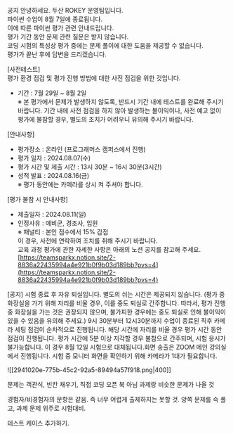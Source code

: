 공지
안녕하세요. 두산 ROKEY 운영팀입니다.  
파이썬 수업이 8월 7일에 종료됩니다.  
이에 따른 파이썬 평가 관련 안내드립니다.  
평가 기간 동안 문제 관련 질문은 받지 않습니다.  
코딩 시험의 특성상 평가 중에는 문제 풀이에 대한 도움을 제공할 수 없습니다.  
평가가 끝난 후에 답변을 드리겠습니다.

\[사전테스트]  
평가 환경 점검 및 평가 진행 방법에 대한 사전 점검을 위한 것입니다.  
- 기간 : 7월 29일 ~ 8월 2일  
※ 본 평가에서 문제가 발생하지 않도록, 반드시 기간 내에 테스트를 완료해 주시기 바랍니다. 기간 내에 사전 점검을 하지 않아 발생하는 불이익이나, 사전 예고 없이 평가에 불참할 경우, 별도의 조치가 어려우니 유의해 주시기 바랍니다.

\[안내사항]  
- 평가장소 : 온라인 (프로그래머스 캠퍼스에서 진행)  
- 평가 일자 : 2024.08.07(수)  
- 평가 시간 및 제출 시간 : 13시 30분 ~ 16시 30분(3시간)  
- 성적 발표 : 2024.08.16(금)  
※ 평가 동안에는 카메라를 상시 켜 주셔야 합니다.

\[평가 불참 시 안내사항]  
- 제출일자 : 2024.08.11(일)  
- 인정사유 : 예비군, 경조사, 입원  
※ 패널티 : 본인 점수에서 15% 감점  
이 경우, 사전에 연락하여 조치를 취해 주시기 바랍니다.  
교육 과정 평가에 관한 자세한 사항은 아래의 노션 공지를 참고해 주세요.  
[https://teamsparkx.notion.site/2-8836a22435994a4e921b0f9b03d189bb?pvs=4](https://teamsparkx.notion.site/2-8836a22435994a4e921b0f9b03d189bb?pvs=4)

\[공지]
시험 종료 후 자유 퇴실입니다. 별도의 쉬는 시간은 제공되지 않습니다. (평가 중 화장실을 가기 위해 자리를 비울 경우, 이를 중도 퇴실로 간주합니다. 따라서, 평가 진행 중 화장실을 가는 것은 권장되지 않으며, 불가피한 경우에는 중도 퇴실로 인해 불이익이 있을 수 있음을 유의해 주세요.) 9시 30분부터 12시30분까지 수업이 종료된 직후 카메라 세팅 점검이 순차적으로 진행됩니다. 해당 시간에 자리를 비울 경우 평가 시간 동안 점검이 진행됩니다. 평가 시간에 5분 이상 지각할 경우 불참으로 간주되며, 시험 응시가 불가능합니다. 이 경우 8월 12일 시험으로 대체됩니다.화면 송출은 ZOOM 메인 강의실에서 진행됩니다. 시험 중 모니터 화면을 확인하기 위해 카메라가 1대가 필요합니다.

![[2941020e-775b-45c2-92a5-89494a57f918.png|400]]

문제는 객관식, 빈칸 채우기, 직접 코딩
오픈 북 아님
과제랑 비슷한 문제가 나올 것

경험자/비경험자의 문항은 같음. 즉 너무 어렵게 출제하지는 못할 것.
양쪽 문제를 슥 풀고, 과제 문제 위주로 시험대비.


테스트 케이스 추가하기.